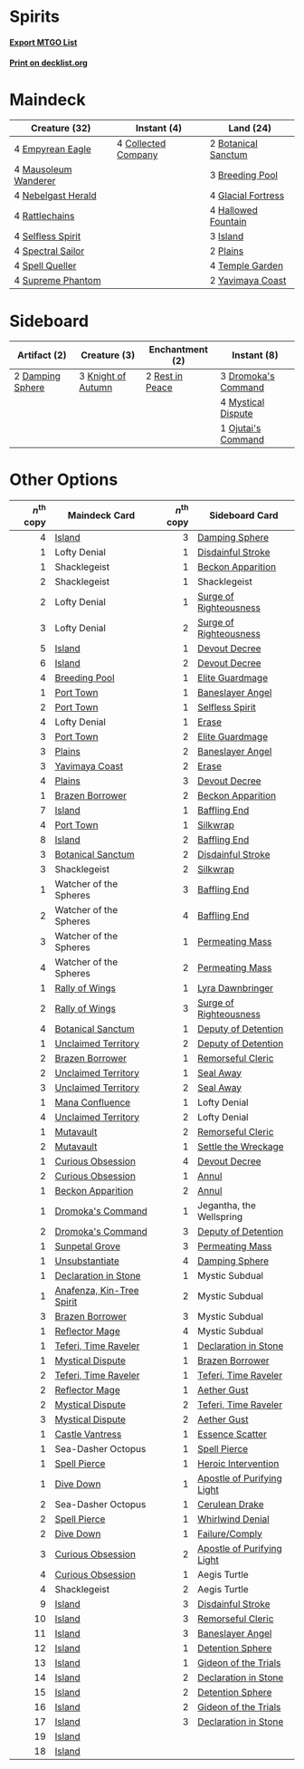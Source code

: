# Spirits

#### [Export MTGO List](../collection/Spirits/Spirits.txt)
#### [Print on decklist.org](http://decklist.org/?deckmain=2%09Botanical%20Sanctum%0A3%09Breeding%20Pool%0A4%09Collected%20Company%0A4%09Empyrean%20Eagle%0A4%09Glacial%20Fortress%0A4%09Hallowed%20Fountain%0A3%09Island%0A4%09Mausoleum%20Wanderer%0A4%09Nebelgast%20Herald%0A2%09Plains%0A4%09Rattlechains%0A4%09Selfless%20Spirit%0A4%09Spectral%20Sailor%0A4%09Spell%20Queller%0A4%09Supreme%20Phantom%0A4%09Temple%20Garden%0A2%09Yavimaya%20Coast&deckside=2%09Damping%20Sphere%0A3%09Dromoka's%20Command%0A3%09Knight%20of%20Autumn%0A4%09Mystical%20Dispute%0A1%09Ojutai's%20Command%0A2%09Rest%20in%20Peace)
# Maindeck

|                                         Creature (32)                                         |                                         Instant (4)                                          |                                          Land (24)                                           |
|-----------------------------------------------------------------------------------------------|----------------------------------------------------------------------------------------------|----------------------------------------------------------------------------------------------|
|4 [Empyrean Eagle](http://gatherer.wizards.com/Pages/Card/Details.aspx?multiverseid=466962)    |4 [Collected Company](http://gatherer.wizards.com/Pages/Card/Details.aspx?multiverseid=394519)|2 [Botanical Sanctum](http://gatherer.wizards.com/Pages/Card/Details.aspx?multiverseid=417817)|
|4 [Mausoleum Wanderer](http://gatherer.wizards.com/Pages/Card/Details.aspx?multiverseid=414364)|                                                                                              |3 [Breeding Pool](http://gatherer.wizards.com/Pages/Card/Details.aspx?multiverseid=97088)     |
|4 [Nebelgast Herald](http://gatherer.wizards.com/Pages/Card/Details.aspx?multiverseid=414366)  |                                                                                              |4 [Glacial Fortress](http://gatherer.wizards.com/Pages/Card/Details.aspx?multiverseid=190562) |
|4 [Rattlechains](http://gatherer.wizards.com/Pages/Card/Details.aspx?multiverseid=409824)      |                                                                                              |4 [Hallowed Fountain](http://gatherer.wizards.com/Pages/Card/Details.aspx?multiverseid=97071) |
|4 [Selfless Spirit](http://gatherer.wizards.com/Pages/Card/Details.aspx?multiverseid=414332)   |                                                                                              |3 [Island](http://gatherer.wizards.com/Pages/Card/Details.aspx?multiverseid=439857)           |
|4 [Spectral Sailor](http://gatherer.wizards.com/Pages/Card/Details.aspx?multiverseid=466830)   |                                                                                              |2 [Plains](http://gatherer.wizards.com/Pages/Card/Details.aspx?multiverseid=439856)           |
|4 [Spell Queller](http://gatherer.wizards.com/Pages/Card/Details.aspx?multiverseid=414494)     |                                                                                              |4 [Temple Garden](http://gatherer.wizards.com/Pages/Card/Details.aspx?multiverseid=405112)    |
|4 [Supreme Phantom](http://gatherer.wizards.com/Pages/Card/Details.aspx?multiverseid=447212)   |                                                                                              |2 [Yavimaya Coast](http://gatherer.wizards.com/Pages/Card/Details.aspx?multiverseid=129810)   |


# Sideboard

|                                       Artifact (2)                                        |                                        Creature (3)                                         |                                     Enchantment (2)                                      |                                         Instant (8)                                          |
|-------------------------------------------------------------------------------------------|---------------------------------------------------------------------------------------------|------------------------------------------------------------------------------------------|----------------------------------------------------------------------------------------------|
|2 [Damping Sphere](http://gatherer.wizards.com/Pages/Card/Details.aspx?multiverseid=443101)|3 [Knight of Autumn](http://gatherer.wizards.com/Pages/Card/Details.aspx?multiverseid=452933)|2 [Rest in Peace](http://gatherer.wizards.com/Pages/Card/Details.aspx?multiverseid=442021)|3 [Dromoka's Command](http://gatherer.wizards.com/Pages/Card/Details.aspx?multiverseid=394558)|
|                                                                                           |                                                                                             |                                                                                          |4 [Mystical Dispute](http://gatherer.wizards.com/Pages/Card/Details.aspx?multiverseid=473020) |
|                                                                                           |                                                                                             |                                                                                          |1 [Ojutai's Command](http://gatherer.wizards.com/Pages/Card/Details.aspx?multiverseid=394642) |


# Other Options

|*n*<sup>th</sup> copy|                                           Maindeck Card                                            |*n*<sup>th</sup> copy|                                           Sideboard Card                                            |
|--------------------:|----------------------------------------------------------------------------------------------------|--------------------:|-----------------------------------------------------------------------------------------------------|
|                    4|[Island](http://gatherer.wizards.com/Pages/Card/Details.aspx?multiverseid=439857)                   |                    3|[Damping Sphere](http://gatherer.wizards.com/Pages/Card/Details.aspx?multiverseid=443101)            |
|                    1|Lofty Denial                                                                                        |                    1|[Disdainful Stroke](http://gatherer.wizards.com/Pages/Card/Details.aspx?multiverseid=420705)         |
|                    1|Shacklegeist                                                                                        |                    1|[Beckon Apparition](http://gatherer.wizards.com/Pages/Card/Details.aspx?multiverseid=157415)         |
|                    2|Shacklegeist                                                                                        |                    1|Shacklegeist                                                                                         |
|                    2|Lofty Denial                                                                                        |                    1|[Surge of Righteousness](http://gatherer.wizards.com/Pages/Card/Details.aspx?multiverseid=394720)    |
|                    3|Lofty Denial                                                                                        |                    2|[Surge of Righteousness](http://gatherer.wizards.com/Pages/Card/Details.aspx?multiverseid=394720)    |
|                    5|[Island](http://gatherer.wizards.com/Pages/Card/Details.aspx?multiverseid=439857)                   |                    1|[Devout Decree](http://gatherer.wizards.com/Pages/Card/Details.aspx?multiverseid=466767)             |
|                    6|[Island](http://gatherer.wizards.com/Pages/Card/Details.aspx?multiverseid=439857)                   |                    2|[Devout Decree](http://gatherer.wizards.com/Pages/Card/Details.aspx?multiverseid=466767)             |
|                    4|[Breeding Pool](http://gatherer.wizards.com/Pages/Card/Details.aspx?multiverseid=97088)             |                    1|[Elite Guardmage](http://gatherer.wizards.com/Pages/Card/Details.aspx?multiverseid=461122)           |
|                    1|[Port Town](http://gatherer.wizards.com/Pages/Card/Details.aspx?multiverseid=410046)                |                    1|[Baneslayer Angel](http://gatherer.wizards.com/Pages/Card/Details.aspx?multiverseid=191065)          |
|                    2|[Port Town](http://gatherer.wizards.com/Pages/Card/Details.aspx?multiverseid=410046)                |                    1|[Selfless Spirit](http://gatherer.wizards.com/Pages/Card/Details.aspx?multiverseid=414332)           |
|                    4|Lofty Denial                                                                                        |                    1|[Erase](http://gatherer.wizards.com/Pages/Card/Details.aspx?multiverseid=386533)                     |
|                    3|[Port Town](http://gatherer.wizards.com/Pages/Card/Details.aspx?multiverseid=410046)                |                    2|[Elite Guardmage](http://gatherer.wizards.com/Pages/Card/Details.aspx?multiverseid=461122)           |
|                    3|[Plains](http://gatherer.wizards.com/Pages/Card/Details.aspx?multiverseid=439856)                   |                    2|[Baneslayer Angel](http://gatherer.wizards.com/Pages/Card/Details.aspx?multiverseid=191065)          |
|                    3|[Yavimaya Coast](http://gatherer.wizards.com/Pages/Card/Details.aspx?multiverseid=129810)           |                    2|[Erase](http://gatherer.wizards.com/Pages/Card/Details.aspx?multiverseid=386533)                     |
|                    4|[Plains](http://gatherer.wizards.com/Pages/Card/Details.aspx?multiverseid=439856)                   |                    3|[Devout Decree](http://gatherer.wizards.com/Pages/Card/Details.aspx?multiverseid=466767)             |
|                    1|[Brazen Borrower](http://gatherer.wizards.com/Pages/Card/Details.aspx?multiverseid=473001)          |                    2|[Beckon Apparition](http://gatherer.wizards.com/Pages/Card/Details.aspx?multiverseid=157415)         |
|                    7|[Island](http://gatherer.wizards.com/Pages/Card/Details.aspx?multiverseid=439857)                   |                    1|[Baffling End](http://gatherer.wizards.com/Pages/Card/Details.aspx?multiverseid=439658)              |
|                    4|[Port Town](http://gatherer.wizards.com/Pages/Card/Details.aspx?multiverseid=410046)                |                    1|[Silkwrap](http://gatherer.wizards.com/Pages/Card/Details.aspx?multiverseid=394699)                  |
|                    8|[Island](http://gatherer.wizards.com/Pages/Card/Details.aspx?multiverseid=439857)                   |                    2|[Baffling End](http://gatherer.wizards.com/Pages/Card/Details.aspx?multiverseid=439658)              |
|                    3|[Botanical Sanctum](http://gatherer.wizards.com/Pages/Card/Details.aspx?multiverseid=417817)        |                    2|[Disdainful Stroke](http://gatherer.wizards.com/Pages/Card/Details.aspx?multiverseid=420705)         |
|                    3|Shacklegeist                                                                                        |                    2|[Silkwrap](http://gatherer.wizards.com/Pages/Card/Details.aspx?multiverseid=394699)                  |
|                    1|Watcher of the Spheres                                                                              |                    3|[Baffling End](http://gatherer.wizards.com/Pages/Card/Details.aspx?multiverseid=439658)              |
|                    2|Watcher of the Spheres                                                                              |                    4|[Baffling End](http://gatherer.wizards.com/Pages/Card/Details.aspx?multiverseid=439658)              |
|                    3|Watcher of the Spheres                                                                              |                    1|[Permeating Mass](http://gatherer.wizards.com/Pages/Card/Details.aspx?multiverseid=414467)           |
|                    4|Watcher of the Spheres                                                                              |                    2|[Permeating Mass](http://gatherer.wizards.com/Pages/Card/Details.aspx?multiverseid=414467)           |
|                    1|[Rally of Wings](http://gatherer.wizards.com/Pages/Card/Details.aspx?multiverseid=460954)           |                    1|[Lyra Dawnbringer](http://gatherer.wizards.com/Pages/Card/Details.aspx?multiverseid=442914)          |
|                    2|[Rally of Wings](http://gatherer.wizards.com/Pages/Card/Details.aspx?multiverseid=460954)           |                    3|[Surge of Righteousness](http://gatherer.wizards.com/Pages/Card/Details.aspx?multiverseid=394720)    |
|                    4|[Botanical Sanctum](http://gatherer.wizards.com/Pages/Card/Details.aspx?multiverseid=417817)        |                    1|[Deputy of Detention](http://gatherer.wizards.com/Pages/Card/Details.aspx?multiverseid=457309)       |
|                    1|[Unclaimed Territory](http://gatherer.wizards.com/Pages/Card/Details.aspx?multiverseid=435419)      |                    2|[Deputy of Detention](http://gatherer.wizards.com/Pages/Card/Details.aspx?multiverseid=457309)       |
|                    2|[Brazen Borrower](http://gatherer.wizards.com/Pages/Card/Details.aspx?multiverseid=473001)          |                    1|[Remorseful Cleric](http://gatherer.wizards.com/Pages/Card/Details.aspx?multiverseid=447169)         |
|                    2|[Unclaimed Territory](http://gatherer.wizards.com/Pages/Card/Details.aspx?multiverseid=435419)      |                    1|[Seal Away](http://gatherer.wizards.com/Pages/Card/Details.aspx?multiverseid=442919)                 |
|                    3|[Unclaimed Territory](http://gatherer.wizards.com/Pages/Card/Details.aspx?multiverseid=435419)      |                    2|[Seal Away](http://gatherer.wizards.com/Pages/Card/Details.aspx?multiverseid=442919)                 |
|                    1|[Mana Confluence](http://gatherer.wizards.com/Pages/Card/Details.aspx?multiverseid=409573)          |                    1|Lofty Denial                                                                                         |
|                    4|[Unclaimed Territory](http://gatherer.wizards.com/Pages/Card/Details.aspx?multiverseid=435419)      |                    2|Lofty Denial                                                                                         |
|                    1|[Mutavault](http://gatherer.wizards.com/Pages/Card/Details.aspx?multiverseid=370733)                |                    2|[Remorseful Cleric](http://gatherer.wizards.com/Pages/Card/Details.aspx?multiverseid=447169)         |
|                    2|[Mutavault](http://gatherer.wizards.com/Pages/Card/Details.aspx?multiverseid=370733)                |                    1|[Settle the Wreckage](http://gatherer.wizards.com/Pages/Card/Details.aspx?multiverseid=435186)       |
|                    1|[Curious Obsession](http://gatherer.wizards.com/Pages/Card/Details.aspx?multiverseid=439692)        |                    4|[Devout Decree](http://gatherer.wizards.com/Pages/Card/Details.aspx?multiverseid=466767)             |
|                    2|[Curious Obsession](http://gatherer.wizards.com/Pages/Card/Details.aspx?multiverseid=439692)        |                    1|[Annul](http://gatherer.wizards.com/Pages/Card/Details.aspx?multiverseid=45976)                      |
|                    1|[Beckon Apparition](http://gatherer.wizards.com/Pages/Card/Details.aspx?multiverseid=157415)        |                    2|[Annul](http://gatherer.wizards.com/Pages/Card/Details.aspx?multiverseid=45976)                      |
|                    1|[Dromoka's Command](http://gatherer.wizards.com/Pages/Card/Details.aspx?multiverseid=394558)        |                    1|Jegantha, the Wellspring                                                                             |
|                    2|[Dromoka's Command](http://gatherer.wizards.com/Pages/Card/Details.aspx?multiverseid=394558)        |                    3|[Deputy of Detention](http://gatherer.wizards.com/Pages/Card/Details.aspx?multiverseid=457309)       |
|                    1|[Sunpetal Grove](http://gatherer.wizards.com/Pages/Card/Details.aspx?multiverseid=420946)           |                    3|[Permeating Mass](http://gatherer.wizards.com/Pages/Card/Details.aspx?multiverseid=414467)           |
|                    1|[Unsubstantiate](http://gatherer.wizards.com/Pages/Card/Details.aspx?multiverseid=414374)           |                    4|[Damping Sphere](http://gatherer.wizards.com/Pages/Card/Details.aspx?multiverseid=443101)            |
|                    1|[Declaration in Stone](http://gatherer.wizards.com/Pages/Card/Details.aspx?multiverseid=409750)     |                    1|Mystic Subdual                                                                                       |
|                    1|[Anafenza, Kin-Tree Spirit](http://gatherer.wizards.com/Pages/Card/Details.aspx?multiverseid=394490)|                    2|Mystic Subdual                                                                                       |
|                    3|[Brazen Borrower](http://gatherer.wizards.com/Pages/Card/Details.aspx?multiverseid=473001)          |                    3|Mystic Subdual                                                                                       |
|                    1|[Reflector Mage](http://gatherer.wizards.com/Pages/Card/Details.aspx?multiverseid=407667)           |                    4|Mystic Subdual                                                                                       |
|                    1|[Teferi, Time Raveler](http://gatherer.wizards.com/Pages/Card/Details.aspx?multiverseid=461148)     |                    1|[Declaration in Stone](http://gatherer.wizards.com/Pages/Card/Details.aspx?multiverseid=409750)      |
|                    1|[Mystical Dispute](http://gatherer.wizards.com/Pages/Card/Details.aspx?multiverseid=473020)         |                    1|[Brazen Borrower](http://gatherer.wizards.com/Pages/Card/Details.aspx?multiverseid=473001)           |
|                    2|[Teferi, Time Raveler](http://gatherer.wizards.com/Pages/Card/Details.aspx?multiverseid=461148)     |                    1|[Teferi, Time Raveler](http://gatherer.wizards.com/Pages/Card/Details.aspx?multiverseid=461148)      |
|                    2|[Reflector Mage](http://gatherer.wizards.com/Pages/Card/Details.aspx?multiverseid=407667)           |                    1|[Aether Gust](http://gatherer.wizards.com/Pages/Card/Details.aspx?multiverseid=466796)               |
|                    2|[Mystical Dispute](http://gatherer.wizards.com/Pages/Card/Details.aspx?multiverseid=473020)         |                    2|[Teferi, Time Raveler](http://gatherer.wizards.com/Pages/Card/Details.aspx?multiverseid=461148)      |
|                    3|[Mystical Dispute](http://gatherer.wizards.com/Pages/Card/Details.aspx?multiverseid=473020)         |                    2|[Aether Gust](http://gatherer.wizards.com/Pages/Card/Details.aspx?multiverseid=466796)               |
|                    1|[Castle Vantress](http://gatherer.wizards.com/Pages/Card/Details.aspx?multiverseid=473204)          |                    1|[Essence Scatter](http://gatherer.wizards.com/Pages/Card/Details.aspx?multiverseid=426754)           |
|                    1|Sea-Dasher Octopus                                                                                  |                    1|[Spell Pierce](http://gatherer.wizards.com/Pages/Card/Details.aspx?multiverseid=425876)              |
|                    1|[Spell Pierce](http://gatherer.wizards.com/Pages/Card/Details.aspx?multiverseid=425876)             |                    1|[Heroic Intervention](http://gatherer.wizards.com/Pages/Card/Details.aspx?multiverseid=423776)       |
|                    1|[Dive Down](http://gatherer.wizards.com/Pages/Card/Details.aspx?multiverseid=435205)                |                    1|[Apostle of Purifying Light](http://gatherer.wizards.com/Pages/Card/Details.aspx?multiverseid=466760)|
|                    2|Sea-Dasher Octopus                                                                                  |                    1|[Cerulean Drake](http://gatherer.wizards.com/Pages/Card/Details.aspx?multiverseid=466807)            |
|                    2|[Spell Pierce](http://gatherer.wizards.com/Pages/Card/Details.aspx?multiverseid=425876)             |                    1|[Whirlwind Denial](http://gatherer.wizards.com/Pages/Card/Details.aspx?multiverseid=476332)          |
|                    2|[Dive Down](http://gatherer.wizards.com/Pages/Card/Details.aspx?multiverseid=435205)                |                    1|[Failure/Comply](http://gatherer.wizards.com/Pages/Card/Details.aspx?multiverseid=426923)            |
|                    3|[Curious Obsession](http://gatherer.wizards.com/Pages/Card/Details.aspx?multiverseid=439692)        |                    2|[Apostle of Purifying Light](http://gatherer.wizards.com/Pages/Card/Details.aspx?multiverseid=466760)|
|                    4|[Curious Obsession](http://gatherer.wizards.com/Pages/Card/Details.aspx?multiverseid=439692)        |                    1|Aegis Turtle                                                                                         |
|                    4|Shacklegeist                                                                                        |                    2|Aegis Turtle                                                                                         |
|                    9|[Island](http://gatherer.wizards.com/Pages/Card/Details.aspx?multiverseid=439857)                   |                    3|[Disdainful Stroke](http://gatherer.wizards.com/Pages/Card/Details.aspx?multiverseid=420705)         |
|                   10|[Island](http://gatherer.wizards.com/Pages/Card/Details.aspx?multiverseid=439857)                   |                    3|[Remorseful Cleric](http://gatherer.wizards.com/Pages/Card/Details.aspx?multiverseid=447169)         |
|                   11|[Island](http://gatherer.wizards.com/Pages/Card/Details.aspx?multiverseid=439857)                   |                    3|[Baneslayer Angel](http://gatherer.wizards.com/Pages/Card/Details.aspx?multiverseid=191065)          |
|                   12|[Island](http://gatherer.wizards.com/Pages/Card/Details.aspx?multiverseid=439857)                   |                    1|[Detention Sphere](http://gatherer.wizards.com/Pages/Card/Details.aspx?multiverseid=460139)          |
|                   13|[Island](http://gatherer.wizards.com/Pages/Card/Details.aspx?multiverseid=439857)                   |                    1|[Gideon of the Trials](http://gatherer.wizards.com/Pages/Card/Details.aspx?multiverseid=426716)      |
|                   14|[Island](http://gatherer.wizards.com/Pages/Card/Details.aspx?multiverseid=439857)                   |                    2|[Declaration in Stone](http://gatherer.wizards.com/Pages/Card/Details.aspx?multiverseid=409750)      |
|                   15|[Island](http://gatherer.wizards.com/Pages/Card/Details.aspx?multiverseid=439857)                   |                    2|[Detention Sphere](http://gatherer.wizards.com/Pages/Card/Details.aspx?multiverseid=460139)          |
|                   16|[Island](http://gatherer.wizards.com/Pages/Card/Details.aspx?multiverseid=439857)                   |                    2|[Gideon of the Trials](http://gatherer.wizards.com/Pages/Card/Details.aspx?multiverseid=426716)      |
|                   17|[Island](http://gatherer.wizards.com/Pages/Card/Details.aspx?multiverseid=439857)                   |                    3|[Declaration in Stone](http://gatherer.wizards.com/Pages/Card/Details.aspx?multiverseid=409750)      |
|                   19|[Island](http://gatherer.wizards.com/Pages/Card/Details.aspx?multiverseid=439857)                   |                     |                                                                                                     |
|                   18|[Island](http://gatherer.wizards.com/Pages/Card/Details.aspx?multiverseid=439857)                   |                     |                                                                                                     |

